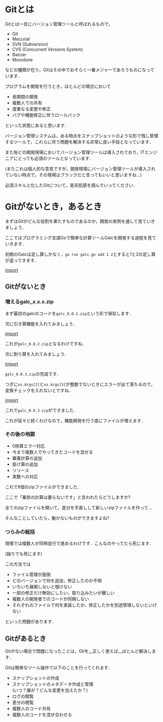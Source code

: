 # Gitとは

Gitとは一言にバージョン管理ツールと呼ばれるもので，

- Git
- Mecurial
- SVN (Subversion)
- CVS (Concurrent Versions System)
- Bazzar
- Monotone

などの種類が在り，Gitはその中でおそらく一番メジャーであろうものになっています．

プログラムを開発を行うとき，ほとんどの場合において

- 長期間の開発
- 複数人での共有
- 度重なる変更や修正
- バグや機能修正に伴うロールバック

といった状態にあると思います．

バージョン管理システムは，ある時点をスナップショットのような形で残し管理するツールで，これらに伴う問題を解決する非常に良い手段となっています．

また殆どの開発現場においてバージョン管理ツールは導入されており，ITエンジニアにとっても必須のツールとなっています．

(またこれは個人的な意見ですが，開発現場にバージョン管理ツールが導入されていない時点で，その現場はブラックだと言ってもいいと思いますね...)

必須スキルと化したGitについて，是非肌感を掴んでいってください．

# Gitがないとき，あるとき

まずはGitがどんな役割を果たすものであるのか，開発の実例を通して見ていきましょう．

ここではプログラミング言語Goで簡単な計算ツールGalcを開発する過程を見ていきます．

初期のGalcは足し算しかなく，`go run galc.go add 1 2`とすると1と2の足し算が返ってきます．

[import](../src/chap1/1st.go)

## Gitがないとき

### 増えるgalc\_x.x.x.zip

まず最初のgalcのコードを`galc_0.0.1.zip`という形で保存します．

次に引き算機能を入れてみましょう．

[import](../src/chap1/2nd.go)

これが`galc_0.0.2.zip`となるわけですね．

次に割り算を入れてみましょう．

[import](../src/chap1/3rd.go)

`galc_0.0.3.zip`の完成です．

つぎに`os.Args[2]`と`os.Args[3]`が整数でないときにエラーが出て落ちるので，変換チェックを入れないとですね．

[import](../src/chap1/4th.go)

これで`galc_0.0.3.zip`ができました．

これが延々と続くわけなので，機能開発を行う度にファイルが増えます．

### その後の地獄

 - 0除算エラー対応
 - 今まで複数人でやってきたコードを混ぜる
 - 冪乗計算の追加
 - 掛け算の追加
 - リリース
 - 実数への対応

これで8個のzipファイルができました．

ここで「乗除の計算は要らないです」と言われたらどうしますか?

全てのzipファイルを開いて，差分を手直しして新しいzipファイルを作って...

そんなことしていたら，動かないものができますよね?

### つらみの総括

現場では複数人が同時並行で進めるわけです．こんなのやってたら死にます．

(独りでも死にます)

この方法では

- ファイル管理が面倒
- どのバージョンで何を追加，修正したのか不明
- いちいち展開しないと覗けない
- 一部の修正だけ無効にしたい，取り込みたいが難しい
- 複数人の開発者でのコードが同期しない
- それぞれのファイルで何を実装したか，修正したかを別途管理しないといけない

といった問題があります．

## Gitがあるとき

Gitがない場合で問題になったことは，Gitを__正しく使えば__ほとんど解決します．

Gitは簡単なツール操作で以下のことを行ってくれます．

- スナップショットの作成
- スナップショットのメタデータ作成と管理  
  (いつ？誰が？どんな変更を加えたか？)
- ログの閲覧
- 差分の閲覧
- 複数人のコード共有
- 複数人のコードを混ぜ合わせる
